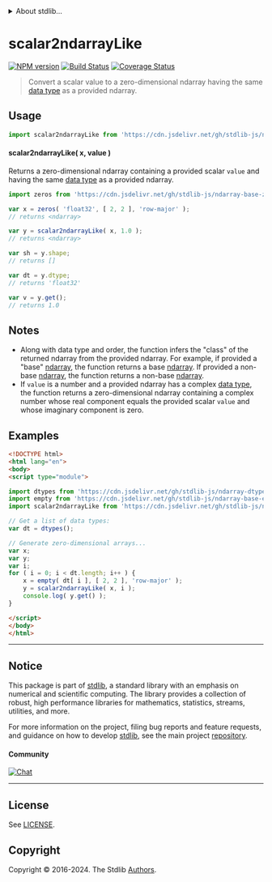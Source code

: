 <!--

@license Apache-2.0

Copyright (c) 2024 The Stdlib Authors.

Licensed under the Apache License, Version 2.0 (the "License");
you may not use this file except in compliance with the License.
You may obtain a copy of the License at

   http://www.apache.org/licenses/LICENSE-2.0

Unless required by applicable law or agreed to in writing, software
distributed under the License is distributed on an "AS IS" BASIS,
WITHOUT WARRANTIES OR CONDITIONS OF ANY KIND, either express or implied.
See the License for the specific language governing permissions and
limitations under the License.

-->


<details>
  <summary>
    About stdlib...
  </summary>
  <p>We believe in a future in which the web is a preferred environment for numerical computation. To help realize this future, we've built stdlib. stdlib is a standard library, with an emphasis on numerical and scientific computation, written in JavaScript (and C) for execution in browsers and in Node.js.</p>
  <p>The library is fully decomposable, being architected in such a way that you can swap out and mix and match APIs and functionality to cater to your exact preferences and use cases.</p>
  <p>When you use stdlib, you can be absolutely certain that you are using the most thorough, rigorous, well-written, studied, documented, tested, measured, and high-quality code out there.</p>
  <p>To join us in bringing numerical computing to the web, get started by checking us out on <a href="https://github.com/stdlib-js/stdlib">GitHub</a>, and please consider <a href="https://opencollective.com/stdlib">financially supporting stdlib</a>. We greatly appreciate your continued support!</p>
</details>

# scalar2ndarrayLike

[![NPM version][npm-image]][npm-url] [![Build Status][test-image]][test-url] [![Coverage Status][coverage-image]][coverage-url] <!-- [![dependencies][dependencies-image]][dependencies-url] -->

> Convert a scalar value to a zero-dimensional ndarray having the same [data type][@stdlib/ndarray/dtypes] as a provided ndarray.

<!-- Section to include introductory text. Make sure to keep an empty line after the intro `section` element and another before the `/section` close. -->

<section class="intro">

</section>

<!-- /.intro -->

<!-- Package usage documentation. -->



<section class="usage">

## Usage

```javascript
import scalar2ndarrayLike from 'https://cdn.jsdelivr.net/gh/stdlib-js/ndarray-base-from-scalar-like@esm/index.mjs';
```

#### scalar2ndarrayLike( x, value )

Returns a zero-dimensional ndarray containing a provided scalar `value` and having the same [data type][@stdlib/ndarray/dtypes] as a provided ndarray.

```javascript
import zeros from 'https://cdn.jsdelivr.net/gh/stdlib-js/ndarray-base-zeros@esm/index.mjs';

var x = zeros( 'float32', [ 2, 2 ], 'row-major' );
// returns <ndarray>

var y = scalar2ndarrayLike( x, 1.0 );
// returns <ndarray>

var sh = y.shape;
// returns []

var dt = y.dtype;
// returns 'float32'

var v = y.get();
// returns 1.0
```

</section>

<!-- /.usage -->

<!-- Package usage notes. Make sure to keep an empty line after the `section` element and another before the `/section` close. -->

<section class="notes">

## Notes

-   Along with data type and order, the function infers the "class" of the returned ndarray from the provided ndarray. For example, if provided a "base" [ndarray][@stdlib/ndarray/base/ctor], the function returns a base [ndarray][@stdlib/ndarray/base/ctor]. If provided a non-base [ndarray][@stdlib/ndarray/ctor], the function returns a non-base [ndarray][@stdlib/ndarray/ctor].
-   If `value` is a number and a provided ndarray has a complex [data type][@stdlib/ndarray/dtypes], the function returns a zero-dimensional ndarray containing a complex number whose real component equals the provided scalar `value` and whose imaginary component is zero.

</section>

<!-- /.notes -->

<!-- Package usage examples. -->

<section class="examples">

## Examples

<!-- eslint no-undef: "error" -->

```html
<!DOCTYPE html>
<html lang="en">
<body>
<script type="module">

import dtypes from 'https://cdn.jsdelivr.net/gh/stdlib-js/ndarray-dtypes@esm/index.mjs';
import empty from 'https://cdn.jsdelivr.net/gh/stdlib-js/ndarray-base-empty@esm/index.mjs';
import scalar2ndarrayLike from 'https://cdn.jsdelivr.net/gh/stdlib-js/ndarray-base-from-scalar-like@esm/index.mjs';

// Get a list of data types:
var dt = dtypes();

// Generate zero-dimensional arrays...
var x;
var y;
var i;
for ( i = 0; i < dt.length; i++ ) {
    x = empty( dt[ i ], [ 2, 2 ], 'row-major' );
    y = scalar2ndarrayLike( x, i );
    console.log( y.get() );
}

</script>
</body>
</html>
```

</section>

<!-- /.examples -->

<!-- Section to include cited references. If references are included, add a horizontal rule *before* the section. Make sure to keep an empty line after the `section` element and another before the `/section` close. -->

<section class="references">

</section>

<!-- /.references -->

<!-- Section for related `stdlib` packages. Do not manually edit this section, as it is automatically populated. -->

<section class="related">

</section>

<!-- /.related -->

<!-- Section for all links. Make sure to keep an empty line after the `section` element and another before the `/section` close. -->


<section class="main-repo" >

* * *

## Notice

This package is part of [stdlib][stdlib], a standard library with an emphasis on numerical and scientific computing. The library provides a collection of robust, high performance libraries for mathematics, statistics, streams, utilities, and more.

For more information on the project, filing bug reports and feature requests, and guidance on how to develop [stdlib][stdlib], see the main project [repository][stdlib].

#### Community

[![Chat][chat-image]][chat-url]

---

## License

See [LICENSE][stdlib-license].


## Copyright

Copyright &copy; 2016-2024. The Stdlib [Authors][stdlib-authors].

</section>

<!-- /.stdlib -->

<!-- Section for all links. Make sure to keep an empty line after the `section` element and another before the `/section` close. -->

<section class="links">

[npm-image]: http://img.shields.io/npm/v/@stdlib/ndarray-base-from-scalar-like.svg
[npm-url]: https://npmjs.org/package/@stdlib/ndarray-base-from-scalar-like

[test-image]: https://github.com/stdlib-js/ndarray-base-from-scalar-like/actions/workflows/test.yml/badge.svg?branch=main
[test-url]: https://github.com/stdlib-js/ndarray-base-from-scalar-like/actions/workflows/test.yml?query=branch:main

[coverage-image]: https://img.shields.io/codecov/c/github/stdlib-js/ndarray-base-from-scalar-like/main.svg
[coverage-url]: https://codecov.io/github/stdlib-js/ndarray-base-from-scalar-like?branch=main

<!--

[dependencies-image]: https://img.shields.io/david/stdlib-js/ndarray-base-from-scalar-like.svg
[dependencies-url]: https://david-dm.org/stdlib-js/ndarray-base-from-scalar-like/main

-->

[chat-image]: https://img.shields.io/gitter/room/stdlib-js/stdlib.svg
[chat-url]: https://app.gitter.im/#/room/#stdlib-js_stdlib:gitter.im

[stdlib]: https://github.com/stdlib-js/stdlib

[stdlib-authors]: https://github.com/stdlib-js/stdlib/graphs/contributors

[umd]: https://github.com/umdjs/umd
[es-module]: https://developer.mozilla.org/en-US/docs/Web/JavaScript/Guide/Modules

[deno-url]: https://github.com/stdlib-js/ndarray-base-from-scalar-like/tree/deno
[deno-readme]: https://github.com/stdlib-js/ndarray-base-from-scalar-like/blob/deno/README.md
[umd-url]: https://github.com/stdlib-js/ndarray-base-from-scalar-like/tree/umd
[umd-readme]: https://github.com/stdlib-js/ndarray-base-from-scalar-like/blob/umd/README.md
[esm-url]: https://github.com/stdlib-js/ndarray-base-from-scalar-like/tree/esm
[esm-readme]: https://github.com/stdlib-js/ndarray-base-from-scalar-like/blob/esm/README.md
[branches-url]: https://github.com/stdlib-js/ndarray-base-from-scalar-like/blob/main/branches.md

[stdlib-license]: https://raw.githubusercontent.com/stdlib-js/ndarray-base-from-scalar-like/main/LICENSE

[@stdlib/ndarray/base/ctor]: https://github.com/stdlib-js/ndarray-base-ctor/tree/esm

[@stdlib/ndarray/ctor]: https://github.com/stdlib-js/ndarray-ctor/tree/esm

[@stdlib/ndarray/dtypes]: https://github.com/stdlib-js/ndarray-dtypes/tree/esm

</section>

<!-- /.links -->
